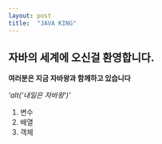 ```yaml
---
layout: post
title:  "JAVA KING"
---
```

## 자바의 세계에 오신걸 환영합니다.
**여러분은 지금 자바왕과 함께하고 있습니다**

_'alt('내일은 자바왕')'_

1. 변수
2. 배열
3. 객체
